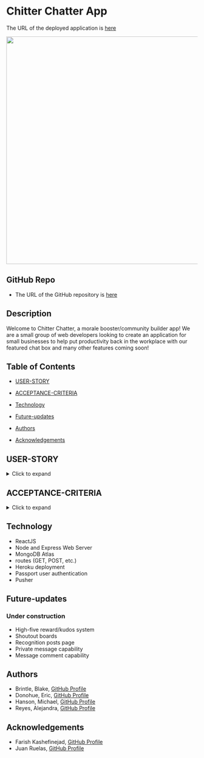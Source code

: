 # Chitter Chatter App

The URL of the deployed application is [here](https://chitterchatter-app-ed.herokuapp.com/)

<img src="client/public/assets/readme-images/chitterchatter.gif" width="600">

## GitHub Repo

* The URL of the GitHub repository is [here](https://github.com/bbrintle/community-chat-app)

## Description

Welcome to Chitter Chatter, a morale booster/community builder app!  We are a small group of web developers looking to create an application for small businesses to help put productivity back in the workplace with our featured chat box and many other features coming soon!

## Table of Contents

* [USER-STORY](#user-story)

* [ACCEPTANCE-CRITERIA](#acceptance-criteria)

* [Technology](#technology)

* [Future-updates](#future-updates)

* [Authors](#authors)

* [Acknowledgements](#acknowledgements)


## USER-STORY
<details>
    <summary>Click to expand</summary>

AS a manager in a company considering a community builder application

I WANT to be able send messages to my employees and co-workers

SO THAT I can let them know I am grateful for their good work
</details>


## ACCEPTANCE-CRITERIA
<details>
    <summary>Click to expand</summary>

GIVEN I am looking to communicate with my co-workers through a company chatroom

WHEN I enter my message in the input field

THEN I am shown that it was sent successfully
</details>


## Technology

* ReactJS
* Node and Express Web Server
* MongoDB Atlas
* routes (GET, POST, etc.)
* Heroku deployment
* Passport user authentication
* Pusher

## Future-updates
### Under construction

* High-five reward/kudos system
* Shoutout boards
* Recognition posts page
* Private message capability
* Message comment capability

## Authors

* Brintle, Blake, [GitHub Profile](https://github.com/bbrintle)
* Donohue, Eric, [GitHub Profile](https://github.com/edonohue8)
* Hanson, Michael, [GitHub Profile](https://github.com/mhans003)
* Reyes, Alejandra, [GitHub Profile](https://github.com/areye022)

## Acknowledgements

* Farish Kashefinejad, [GitHub Profile](https://github.com/farishkash)
* Juan Ruelas, [GitHub Profile](https://github.com/ChannelJuanNews)